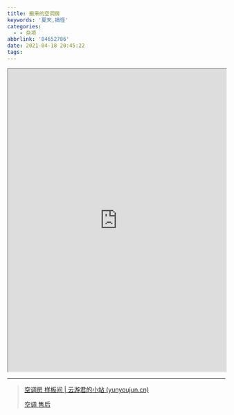 ```yaml
---
title: 搬来的空调房
keywords: '夏天,搞怪'
categories:
  - - 杂项
abbrlink: '84652786'
date: 2021-04-18 20:45:22
tags:
---
```


<iframe style="width:100%;height:700px" src="https://www.yunyoujun.cn/air-conditioner/"></iframe>

---



> [空调房 样板间 | 云游君的小站 (yunyoujun.cn)](https://www.yunyoujun.cn/air-conditioner-room/)
>
> [空调 售后](https://github.com/YunYouJun/air-conditioner)

